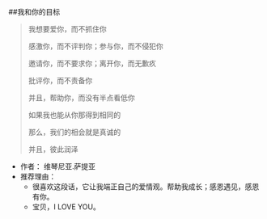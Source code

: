 ##我和你的目标

>我想要爱你，而不抓住你
> 
>感激你，而不评判你；参与你，而不侵犯你
>
>邀请你，而不要求你；离开你，而无歉疚
>
>批评你，而不责备你
>
>并且，帮助你，而没有半点看低你
>
>如果我也能从你那得到相同的
>
>那么，我们的相会就是真诚的
>
>并且，彼此润泽

- 作者：  维琴尼亚.萨提亚
- 推荐理由：
	- 很喜欢这段话，它让我端正自己的爱情观。帮助我成长；感恩遇见，感恩有你。
	- 宝贝，I LOVE YOU。
